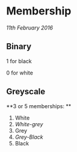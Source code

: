 Membership
====
*11th February 2016*

## Binary

1 for black

0 for white

## Greyscale

**3 or 5 memberships: **
1. White
2. *White-grey*
3. Grey
4. *Grey-Black*
5. Black
